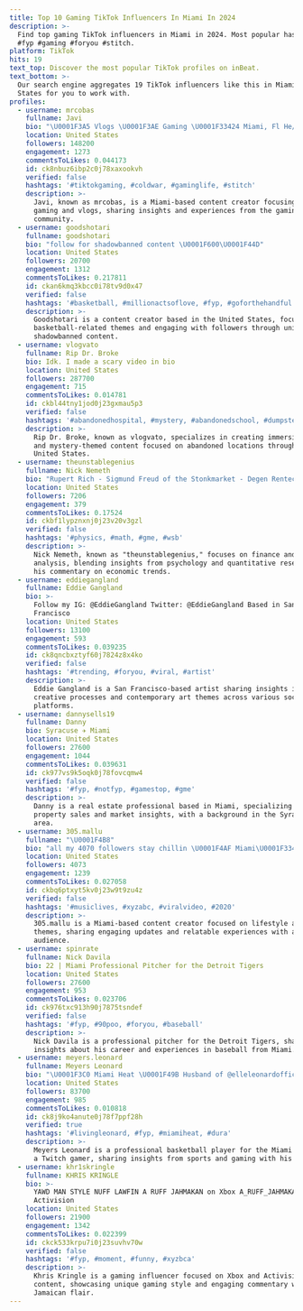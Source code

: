 ```yaml
---
title: Top 10 Gaming TikTok Influencers In Miami In 2024
description: >-
  Find top gaming TikTok influencers in Miami in 2024. Most popular hashtags:
  #fyp #gaming #foryou #stitch.
platform: TikTok
hits: 19
text_top: Discover the most popular TikTok profiles on inBeat.
text_bottom: >-
  Our search engine aggregates 19 TikTok influencers like this in Miami, United
  States for you to work with.
profiles:
  - username: mrcobas
    fullname: Javi
    bio: "\U0001F3A5 Vlogs \U0001F3AE Gaming \U0001F33424 Miami, Fl He/him | Catholic ⬇️ LINKS"
    location: United States
    followers: 148200
    engagement: 1273
    commentsToLikes: 0.044173
    id: ck8nbuz6ibp2c0j78xaxookvh
    verified: false
    hashtags: '#tiktokgaming, #coldwar, #gaminglife, #stitch'
    description: >-
      Javi, known as mrcobas, is a Miami-based content creator focusing on
      gaming and vlogs, sharing insights and experiences from the gaming
      community.
  - username: goodshotari
    fullname: goodshotari
    bio: "follow for shadowbanned content \U0001F600\U0001F44D"
    location: United States
    followers: 20700
    engagement: 1312
    commentsToLikes: 0.217811
    id: ckan6kmq3kbcc0i78tv9d0x47
    verified: false
    hashtags: '#basketball, #millionactsoflove, #fyp, #goforthehandful'
    description: >-
      Goodshotari is a content creator based in the United States, focusing on
      basketball-related themes and engaging with followers through unique,
      shadowbanned content.
  - username: vlogvato
    fullname: Rip Dr. Broke
    bio: Idk. I made a scary video in bio
    location: United States
    followers: 287700
    engagement: 715
    commentsToLikes: 0.014781
    id: ckbl44tny1jod0j23gxmau5p3
    verified: false
    hashtags: '#abandonedhospital, #mystery, #abandonedschool, #dumpsterdivers'
    description: >-
      Rip Dr. Broke, known as vlogvato, specializes in creating immersive horror
      and mystery-themed content focused on abandoned locations throughout the
      United States.
  - username: theunstablegenius
    fullname: Nick Nemeth
    bio: "Rupert Rich - Sigmund Freud of the Stonkmarket - Degen Rentech founder \U0001F4A1Savánt"
    location: United States
    followers: 7206
    engagement: 379
    commentsToLikes: 0.17524
    id: ckbf1lypznxnj0j23v20v3gzl
    verified: false
    hashtags: '#physics, #math, #gme, #wsb'
    description: >-
      Nick Nemeth, known as "theunstablegenius," focuses on finance and market
      analysis, blending insights from psychology and quantitative research in
      his commentary on economic trends.
  - username: eddiegangland
    fullname: Eddie Gangland
    bio: >-
      Follow my IG: @EddieGangland Twitter: @EddieGangland Based in San
      Francisco
    location: United States
    followers: 13100
    engagement: 593
    commentsToLikes: 0.039235
    id: ck8qncbxztyf60j7824z8x4ko
    verified: false
    hashtags: '#trending, #foryou, #viral, #artist'
    description: >-
      Eddie Gangland is a San Francisco-based artist sharing insights into
      creative processes and contemporary art themes across various social media
      platforms.
  - username: dannysells19
    fullname: Danny
    bio: Syracuse ✈️ Miami
    location: United States
    followers: 27600
    engagement: 1044
    commentsToLikes: 0.039631
    id: ck977vs9k5oqk0j78fovcqmw4
    verified: false
    hashtags: '#fyp, #notfyp, #gamestop, #gme'
    description: >-
      Danny is a real estate professional based in Miami, specializing in
      property sales and market insights, with a background in the Syracuse
      area.
  - username: 305.mallu
    fullname: "\U0001F4B8"
    bio: "all my 4070 followers stay chillin \U0001F4AF Miami\U0001F334\U0001F3AF 17"
    location: United States
    followers: 4073
    engagement: 1239
    commentsToLikes: 0.027058
    id: ckbq6ptxyt5kv0j23w9t9zu4z
    verified: false
    hashtags: '#musiclives, #xyzabc, #viralvideo, #2020'
    description: >-
      305.mallu is a Miami-based content creator focused on lifestyle and music
      themes, sharing engaging updates and relatable experiences with a youthful
      audience.
  - username: spinrate
    fullname: Nick Davila
    bio: 22 | Miami Professional Pitcher for the Detroit Tigers
    location: United States
    followers: 27600
    engagement: 953
    commentsToLikes: 0.023706
    id: ck976txc913h90j7875tsndef
    verified: false
    hashtags: '#fyp, #90poo, #foryou, #baseball'
    description: >-
      Nick Davila is a professional pitcher for the Detroit Tigers, sharing
      insights about his career and experiences in baseball from Miami.
  - username: meyers.leonard
    fullname: Meyers Leonard
    bio: "\U0001F3C0 Miami Heat \U0001F49B Husband of @elleleonardofficial \U0001F3AE Twitch Gamer"
    location: United States
    followers: 83700
    engagement: 985
    commentsToLikes: 0.010818
    id: ck8j9ko4anute0j78f7ppf28h
    verified: true
    hashtags: '#livingleonard, #fyp, #miamiheat, #dura'
    description: >-
      Meyers Leonard is a professional basketball player for the Miami Heat and
      a Twitch gamer, sharing insights from sports and gaming with his audience.
  - username: khr1skringle
    fullname: KHRIS KRINGLE
    bio: >-
      YAWD MAN STYLE NUFF LAWFIN A RUFF JAHMAKAN on Xbox A_RUFF_JAHMAKAN on
      Activision
    location: United States
    followers: 21900
    engagement: 1342
    commentsToLikes: 0.022399
    id: ckck533krpu7i0j23suvhv70w
    verified: false
    hashtags: '#fyp, #moment, #funny, #xyzbca'
    description: >-
      Khris Kringle is a gaming influencer focused on Xbox and Activision
      content, showcasing unique gaming style and engaging commentary with a
      Jamaican flair.
---
```



